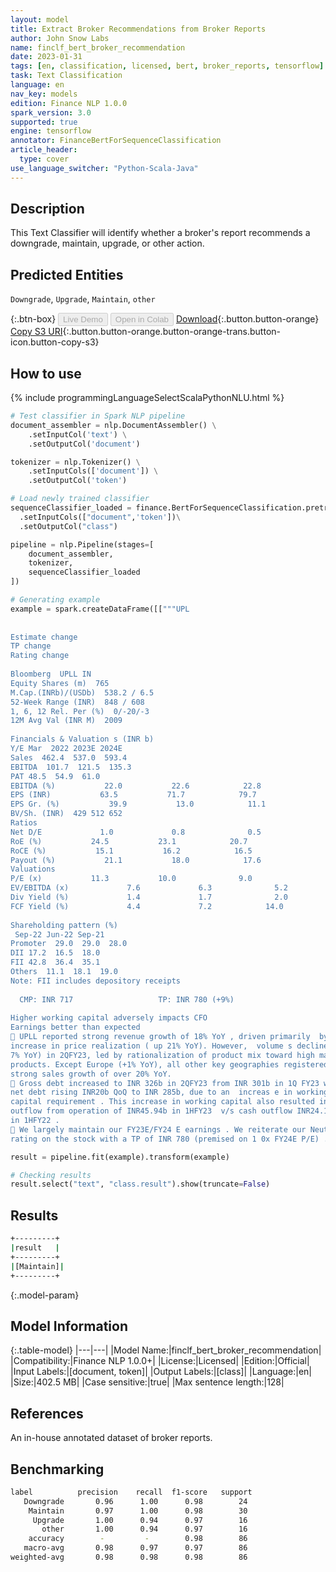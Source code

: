 ```yaml
---
layout: model
title: Extract Broker Recommendations from Broker Reports
author: John Snow Labs
name: finclf_bert_broker_recommendation
date: 2023-01-31
tags: [en, classification, licensed, bert, broker_reports, tensorflow]
task: Text Classification
language: en
nav_key: models
edition: Finance NLP 1.0.0
spark_version: 3.0
supported: true
engine: tensorflow
annotator: FinanceBertForSequenceClassification
article_header:
  type: cover
use_language_switcher: "Python-Scala-Java"
---
```


## Description

This Text Classifier will identify whether a broker's report recommends a downgrade, maintain, upgrade, or other action.

## Predicted Entities

`Downgrade`, `Upgrade`, `Maintain`, `other`

{:.btn-box}
<button class="button button-orange" disabled>Live Demo</button>
<button class="button button-orange" disabled>Open in Colab</button>
[Download](https://s3.amazonaws.com/auxdata.johnsnowlabs.com/finance/models/finclf_bert_broker_recommendation_en_1.0.0_3.0_1675177545178.zip){:.button.button-orange}
[Copy S3 URI](s3://auxdata.johnsnowlabs.com/finance/models/finclf_bert_broker_recommendation_en_1.0.0_3.0_1675177545178.zip){:.button.button-orange.button-orange-trans.button-icon.button-copy-s3}

## How to use



<div class="tabs-box" markdown="1">
{% include programmingLanguageSelectScalaPythonNLU.html %}

```python
# Test classifier in Spark NLP pipeline
document_assembler = nlp.DocumentAssembler() \
    .setInputCol('text') \
    .setOutputCol('document')

tokenizer = nlp.Tokenizer() \
    .setInputCols(['document']) \
    .setOutputCol('token')

# Load newly trained classifier
sequenceClassifier_loaded = finance.BertForSequenceClassification.pretrained("finclf_bert_broker_recommendation", "en", "finance/models")\
  .setInputCols(["document",'token'])\
  .setOutputCol("class")

pipeline = nlp.Pipeline(stages=[
    document_assembler, 
    tokenizer,
    sequenceClassifier_loaded    
])

# Generating example
example = spark.createDataFrame([["""UPL 
   
 
Estimate change   
TP change   
Rating change   
 
Bloomberg  UPLL IN  
Equity Shares (m)  765 
M.Cap.(INRb)/(USDb)  538.2 / 6.5  
52-Week Range (INR)  848 / 608  
1, 6, 12 Rel. Per (%)  0/-20/-3  
12M Avg Val (INR M)  2009  
 
Financials & Valuation s (INR b)  
Y/E Mar  2022 2023E 2024E 
Sales  462.4  537.0  593.4  
EBITDA  101.7  121.5  135.3  
PAT 48.5  54.9  61.0  
EBITDA (%)           22.0           22.6            22.8  
EPS (INR)           63.5           71.7            79.7  
EPS Gr. (%)           39.9           13.0            11.1  
BV/Sh. (INR)  429 512 652 
Ratios        
Net D/E             1.0             0.8              0.5  
RoE (%)           24.5           23.1            20.7  
RoCE (%)           15.1           16.2            16.5  
Payout (%)           21.1           18.0            17.6  
Valuations        
P/E (x)           11.3           10.0              9.0  
EV/EBITDA (x)             7.6             6.3              5.2  
Div Yield (%)             1.4             1.7              2.0  
FCF Yield (%)             4.4             7.2            14.0  
 
Shareholding pattern (%)  
 Sep-22 Jun-22 Sep-21 
Promoter  29.0  29.0  28.0  
DII 17.2  16.5  18.0  
FII 42.8  36.4  35.1  
Others  11.1  18.1  19.0  
Note: FII includes depository receipts  
 
  CMP: INR 717                   TP: INR 780 (+9%)                       Neutral  
 
Higher working capital adversely impacts CFO  
Earnings better than expected    
 UPLL reported strong revenue growth of 18% YoY , driven primarily  by an 
increase in price realization ( up 21% YoY). However,  volume s declined (down 
7% YoY) in 2QFY23, led by rationalization of product mix toward high margin 
products. Except Europe (+1% YoY), all other key geographies registered a 
strong sales growth of over 20% YoY.  
 Gross debt increased to INR 326b in 2QFY23 from INR 301b in 1Q FY23 with 
net debt rising INR20b QoQ to INR 285b, due to an  increas e in working 
capital requirement . This increase in working capital also resulted in cash 
outflow from operation of INR45.94b in 1HFY23  v/s cash outflow INR24.15b 
in 1HFY22 .  
 We largely maintain our FY23E/FY24 E earnings . We reiterate our Neutral 
rating on the stock with a TP of INR 780 (premised on 1 0x FY24E P/E) ."""]]).toDF("text")

result = pipeline.fit(example).transform(example)

# Checking results
result.select("text", "class.result").show(truncate=False)
```

</div>

## Results

```bash
+---------+
|result   |
+---------+
|[Maintain]|
+---------+
```

{:.model-param}
## Model Information

{:.table-model}
|---|---|
|Model Name:|finclf_bert_broker_recommendation|
|Compatibility:|Finance NLP 1.0.0+|
|License:|Licensed|
|Edition:|Official|
|Input Labels:|[document, token]|
|Output Labels:|[class]|
|Language:|en|
|Size:|402.5 MB|
|Case sensitive:|true|
|Max sentence length:|128|

## References

An in-house annotated dataset of broker reports.

## Benchmarking

```bash
label          precision    recall  f1-score   support
   Downgrade       0.96      1.00      0.98        24
    Maintain       0.97      1.00      0.98        30
     Upgrade       1.00      0.94      0.97        16
       other       1.00      0.94      0.97        16
    accuracy        -         -        0.98        86
   macro-avg       0.98      0.97      0.97        86
weighted-avg       0.98      0.98      0.98        86
```
